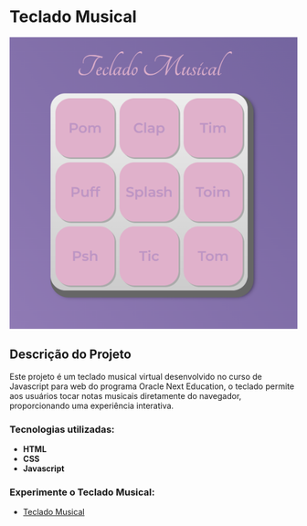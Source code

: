 <h1> Teclado Musical </h1>

![Layout](./images/teclado-musical.png)

## Descrição do Projeto

Este projeto é um teclado musical virtual desenvolvido no curso de Javascript para web do programa Oracle Next Education, 
o teclado permite aos usuários tocar notas musicais diretamente do navegador, proporcionando uma experiência interativa.

### Tecnologias utilizadas:

* <b>HTML</b>
* <b>CSS</b>
* <b>Javascript</b>


### Experimente o Teclado Musical:

* [Teclado Musical](https://darthlilac.github.io/teclado-musical/)
